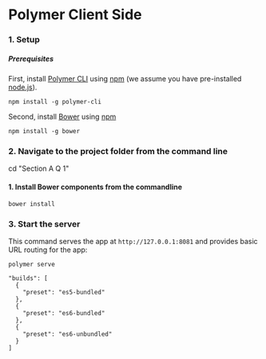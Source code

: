 # Polymer Client Side

### 1. Setup

##### Prerequisites

First, install [Polymer CLI](https://github.com/Polymer/polymer-cli) using
[npm](https://www.npmjs.com) (we assume you have pre-installed [node.js](https://nodejs.org)).

    npm install -g polymer-cli

Second, install [Bower](https://bower.io/) using [npm](https://www.npmjs.com)

    npm install -g bower

### 2. Navigate to the project folder from the command line
cd "Section A Q 1"

#### 1. Install Bower components from the commandline
    bower install

### 3. Start the server

This command serves the app at `http://127.0.0.1:8081` and provides basic URL
routing for the app:

    polymer serve

```
"builds": [
  {
    "preset": "es5-bundled"
  },
  {
    "preset": "es6-bundled"
  },
  {
    "preset": "es6-unbundled"
  }
]
```
